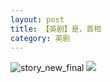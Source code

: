 ```yaml
---
layout: post
title: 【英剧】是，首相
category: 英剧
---
```

![story_new_final](http://rfbyhtcfm.hd-bkt.clouddn.com/img/story_new_final_0322.png)
![](http://rfbyavrvr.hd-bkt.clouddn.com/img/yes-prime-minister-220531-1.jpg)